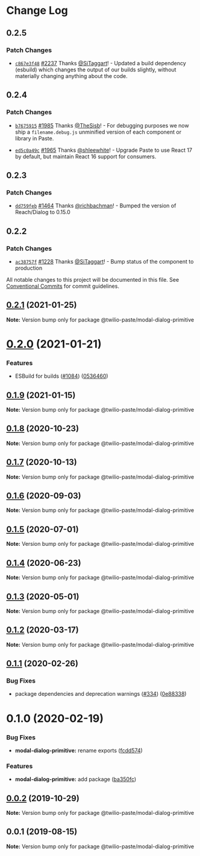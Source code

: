 # Change Log

## 0.2.5

### Patch Changes

- [`c867e3f48`](https://github.com/twilio-labs/paste/commit/c867e3f48d739409d1f54fa18c4d2bee1d9242cf) [#2237](https://github.com/twilio-labs/paste/pull/2237) Thanks [@SiTaggart](https://github.com/SiTaggart)! - Updated a build dependency (esbuild) which changes the output of our builds slightly, without materially changing anything about the code.

## 0.2.4

### Patch Changes

- [`b7675915`](https://github.com/twilio-labs/paste/commit/b76759157a8c554863b6e37ddb6ea081c1c53258) [#1985](https://github.com/twilio-labs/paste/pull/1985) Thanks [@TheSisb](https://github.com/TheSisb)! - For debugging purposes we now ship a `filename.debug.js` unminified version of each component or library in Paste.

* [`ed5c0a49c`](https://github.com/twilio-labs/paste/commit/ed5c0a49ced5c524607cac7166d3aa4c389f2e7f) [#1965](https://github.com/twilio-labs/paste/pull/1965) Thanks [@shleewhite](https://github.com/shleewhite)! - Upgrade Paste to use React 17 by default, but maintain React 16 support for consumers.

## 0.2.3

### Patch Changes

- [`dd759feb`](https://github.com/twilio-labs/paste/commit/dd759febfa25e5d6823f280a1896635be2ba6376) [#1464](https://github.com/twilio-labs/paste/pull/1464) Thanks [@richbachman](https://github.com/richbachman)! - Bumped the version of Reach/Dialog to 0.15.0

## 0.2.2

### Patch Changes

- [`ac38757f`](https://github.com/twilio-labs/paste/commit/ac38757f0e426531862d5c562a2f2300cfa30592) [#1228](https://github.com/twilio-labs/paste/pull/1228) Thanks [@SiTaggart](https://github.com/SiTaggart)! - Bump status of the component to production

All notable changes to this project will be documented in this file.
See [Conventional Commits](https://conventionalcommits.org) for commit guidelines.

## [0.2.1](https://github.com/twilio-labs/paste/compare/@twilio-paste/modal-dialog-primitive@0.2.0...@twilio-paste/modal-dialog-primitive@0.2.1) (2021-01-25)

**Note:** Version bump only for package @twilio-paste/modal-dialog-primitive

# [0.2.0](https://github.com/twilio-labs/paste/compare/@twilio-paste/modal-dialog-primitive@0.1.9...@twilio-paste/modal-dialog-primitive@0.2.0) (2021-01-21)

### Features

- ESBuild for builds ([#1084](https://github.com/twilio-labs/paste/issues/1084)) ([0536460](https://github.com/twilio-labs/paste/commit/053646011508be10477d5b732269cdb0419235d7))

## [0.1.9](https://github.com/twilio-labs/paste/compare/@twilio-paste/modal-dialog-primitive@0.1.8...@twilio-paste/modal-dialog-primitive@0.1.9) (2021-01-15)

**Note:** Version bump only for package @twilio-paste/modal-dialog-primitive

## [0.1.8](https://github.com/twilio-labs/paste/compare/@twilio-paste/modal-dialog-primitive@0.1.7...@twilio-paste/modal-dialog-primitive@0.1.8) (2020-10-23)

**Note:** Version bump only for package @twilio-paste/modal-dialog-primitive

## [0.1.7](https://github.com/twilio-labs/paste/compare/@twilio-paste/modal-dialog-primitive@0.1.6...@twilio-paste/modal-dialog-primitive@0.1.7) (2020-10-13)

**Note:** Version bump only for package @twilio-paste/modal-dialog-primitive

## [0.1.6](https://github.com/twilio-labs/paste/compare/@twilio-paste/modal-dialog-primitive@0.1.5...@twilio-paste/modal-dialog-primitive@0.1.6) (2020-09-03)

**Note:** Version bump only for package @twilio-paste/modal-dialog-primitive

## [0.1.5](https://github.com/twilio-labs/paste/compare/@twilio-paste/modal-dialog-primitive@0.1.4...@twilio-paste/modal-dialog-primitive@0.1.5) (2020-07-01)

**Note:** Version bump only for package @twilio-paste/modal-dialog-primitive

## [0.1.4](https://github.com/twilio-labs/paste/compare/@twilio-paste/modal-dialog-primitive@0.1.3...@twilio-paste/modal-dialog-primitive@0.1.4) (2020-06-23)

**Note:** Version bump only for package @twilio-paste/modal-dialog-primitive

## [0.1.3](https://github.com/twilio-labs/paste/compare/@twilio-paste/modal-dialog-primitive@0.1.2...@twilio-paste/modal-dialog-primitive@0.1.3) (2020-05-01)

**Note:** Version bump only for package @twilio-paste/modal-dialog-primitive

## [0.1.2](https://github.com/twilio-labs/paste/compare/@twilio-paste/modal-dialog-primitive@0.1.1...@twilio-paste/modal-dialog-primitive@0.1.2) (2020-03-17)

**Note:** Version bump only for package @twilio-paste/modal-dialog-primitive

## [0.1.1](https://github.com/twilio-labs/paste/compare/@twilio-paste/modal-dialog-primitive@0.1.0...@twilio-paste/modal-dialog-primitive@0.1.1) (2020-02-26)

### Bug Fixes

- package dependencies and deprecation warnings ([#334](https://github.com/twilio-labs/paste/issues/334)) ([0e88338](https://github.com/twilio-labs/paste/commit/0e88338511e6835a79eb0a9cea8d5b3a1cdf0a88))

# 0.1.0 (2020-02-19)

### Bug Fixes

- **modal-dialog-primitive:** rename exports ([fcdd574](https://github.com/twilio-labs/paste/commit/fcdd574a868b398abab9b1cfe0606772ae43123b))

### Features

- **modal-dialog-primitive:** add package ([ba350fc](https://github.com/twilio-labs/paste/commit/ba350fc1541be23f7aa4920e3f618386693a9e13))

## [0.0.2](https://github.com/twilio-labs/paste/compare/@twilio-paste/modal-dialog-primitive@0.0.1...@twilio-paste/modal-dialog-primitive@0.0.2) (2019-10-29)

**Note:** Version bump only for package @twilio-paste/modal-dialog-primitive

## 0.0.1 (2019-08-15)

**Note:** Version bump only for package @twilio-paste/modal-dialog-primitive
